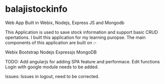 # balajistockinfo
Web App Built in Webix, Nodejs, Express JS and Mongodb

This Application is used to save stock information and support basic CRUD opertations.
I built this application for my learning puropse. The main components of this application
are built on :-

Webix
Bootstrap
Nodejs
Expressjs
MongoDB

TODO:
Add angularjs for adding SPA feature and performace.
Edit functions
Login with google module needs to be added.

Issues:
Issues in logout, need to be corrected.
